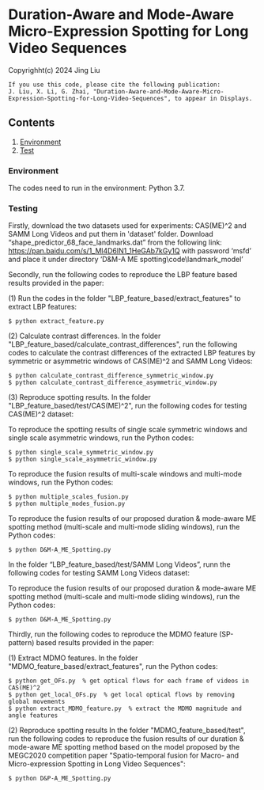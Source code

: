 # Duration-Aware and Mode-Aware Micro-Expression Spotting for Long Video Sequences
Copyrighht(c) 2024 Jing Liu

```
If you use this code, please cite the following publication:
J. Liu, X. Li, G. Zhai, "Duration-Aware-and-Mode-Aware-Micro-Expression-Spotting-for-Long-Video-Sequences", to appear in Displays.
```

## Contents

1. [Environment](#1)
2. [Test](#2)

<h3 id="1">Environment</h3>
The codes need to run in the environment: Python 3.7.

### Testing
Firstly, download the two datasets used for experiments: CAS(ME)^2 and SAMM Long Videos and put them in 'dataset' folder. Download “shape_predictor_68_face_landmarks.dat” from the following link: https://pan.baidu.com/s/1_Ml4D6lN1_1HeGAb7kGy1Q with password ‘msfd’ and place it under directory ‘D&M-A ME spotting\code\landmark_model’

Secondly, run the following codes to reproduce the LBP feature based results provided in the paper:

(1) Run the codes in the folder "LBP_feature_based/extract_features" to extract LBP features:
```
$ python extract_feature.py
```
(2) Calculate contrast differences. In the folder "LBP_feature_based/calculate_contrast_differences", run the following codes to calculate the contrast differences of the extracted LBP features by symmetric or asymmetric windows of CAS(ME)^2 and SAMM Long Videos:
```
$ python calculate_contrast_difference_symmetric_window.py  
$ python calculate_contrast_difference_asymmetric_window.py 
```
(3) Reproduce spotting results. 
In the folder "LBP_feature_based/test/CAS(ME)^2", run the following codes for testing CAS(ME)^2 dataset:

To reproduce the spotting results of single scale symmetric windows and single scale asymmetric windows, run the Python codes:
```
$ python single_scale_symmetric_window.py  
$ python single_scale_asymmetric_window.py
```
To reproduce the fusion results of multi-scale windows and multi-mode windows, run the Python codes:
```
$ python multiple_scales_fusion.py  
$ python multiple_modes_fusion.py  
```
To reproduce the fusion results of our proposed duration & mode-aware ME spotting method (multi-scale and multi-mode sliding windows), run the Python codes:
```
$ python D&M-A_ME_Spotting.py  
```

In the folder “LBP_feature_based/test/SAMM Long Videos”, runn the following codes for testing SAMM Long Videos dataset:

To reproduce the fusion results of our proposed duration & mode-aware ME spotting method (multi-scale and multi-mode sliding windows), run the Python codes:
```
$ python D&M-A_ME_Spotting.py 
```

Thirdly, run the following codes to reproduce the MDMO feature (SP-pattern) based results provided in the paper:

(1) Extract MDMO features. 
In the folder "MDMO_feature_based/extract_features", run the Python codes:
```
$ python get_OFs.py  % get optical flows for each frame of videos in CAS(ME)^2
$ python get_local_OFs.py  % get local optical flows by removing global movements
$ python extract_MDMO_feature.py  % extract the MDMO magnitude and angle features
```
(2) Reproduce spotting results
In the folder "MDMO_feature_based/test", run the following codes to reproduce the fusion results of our duration & mode-aware ME spotting method based on the model proposed by the MEGC2020 competition paper "Spatio-temporal fusion for Macro- and Micro-expression Spotting in Long Video Sequences":
```
$ python D&P-A_ME_Spotting.py 
```
